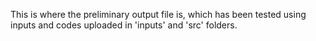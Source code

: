 
This is where the preliminary output file is, which has been tested using inputs and codes uploaded in 'inputs' and 'src' folders. 
